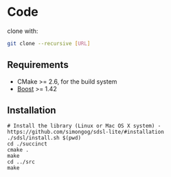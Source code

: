 # Code

clone with: 

```sh
git clone --recursive [URL]

```

## Requirements

* CMake >= 2.6, for the build system
* [Boost](https://www.boost.org/doc/libs/1_66_0/more/getting_started/unix-variants.html) >= 1.42


## Installation
```
# Install the library (Linux or Mac OS X system) - https://github.com/simongog/sdsl-lite/#installation
./sdsl/install.sh $(pwd)
cd ./succinct
cmake .
make
cd ../src
make
```
